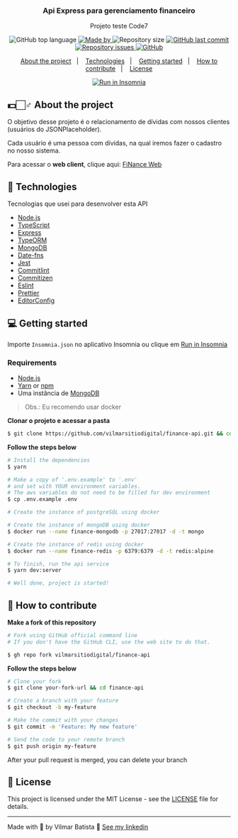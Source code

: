 <h3 align="center">
  Api Express para gerenciamento financeiro
</h3>

<p align="center">Projeto teste Code7</p>

<p align="center">
  <img alt="GitHub top language" src="https://img.shields.io/github/languages/top/vilmarsitiodigital/finance-api?color=%26E6893">

  <a href="https://www.linkedin.com/in/vilmarbatista/" target="_blank" rel="noopener noreferrer">
    <img alt="Made by" src="https://img.shields.io/badge/made%20by-vilmar-orange">
  </a>

  <img alt="Repository size" src="https://img.shields.io/github/repo-size/vilmarsitiodigital/finance-api?color=%26E6893">

  <a href="https://github.com/vilmarsitiodigital/finance-api/commits/main">
    <img alt="GitHub last commit" src="https://img.shields.io/github/last-commit/vilmarsitiodigital/finance-api?color=%26E6893">
  </a>

  <a href="https://github.com/vilmarsitiodigital/finance-api/issues">
    <img alt="Repository issues" src="https://img.shields.io/github/issues/vilmarsitiodigital/finance-api?color=%26E6893">
  </a>

  <a href="https://github.com/vilmarsitiodigital/finance-api/blob/main/LICENSE">
    <img alt="GitHub" src="https://img.shields.io/github/license/vilmarsitiodigital/finance-api?color=%26E6893">
  </a>
</p>

<p align="center">
  <a href="#%EF%B8%8F-about-the-project">About the project</a>&nbsp;&nbsp;&nbsp;|&nbsp;&nbsp;&nbsp;
  <a href="#-technologies">Technologies</a>&nbsp;&nbsp;&nbsp;|&nbsp;&nbsp;&nbsp;
  <a href="#-getting-started">Getting started</a>&nbsp;&nbsp;&nbsp;|&nbsp;&nbsp;&nbsp;
  <a href="#-how-to-contribute">How to contribute</a>&nbsp;&nbsp;&nbsp;|&nbsp;&nbsp;&nbsp;
  <a href="#-license">License</a>
</p>

<p id="insomniaButton" align="center">
  <a href="https://insomnia.rest/run/?label=FiNance%20-%20VilmarBatistaf&uri=https%3A%2F%2Fgithub.com%2Fvilmarsitiodigital%2Ffinance-api%2Fblob%2Fmain%2FInsomnia.json" target="_blank"><img src="https://insomnia.rest/images/run.svg" alt="Run in Insomnia"></a>
</p>

## 💵🏻‍♂️ About the project

O objetivo desse projeto é o relacionamento de dívidas com nossos clientes (usuários do JSONPlaceholder). 

Cada usuário é uma pessoa com dívidas, na qual iremos fazer o cadastro no nosso sistema.

Para acessar o **web client**, clique aqui: [FiNance Web](https://github.com/vilmarsitiodigital/finance-web)<br />

## 🚀 Technologies

Tecnologias que usei para desenvolver esta API

- [Node.js](https://nodejs.org/en/)
- [TypeScript](https://www.typescriptlang.org/)
- [Express](https://expressjs.com/pt-br/)
- [TypeORM](https://typeorm.io/#/)
- [MongoDB](https://www.mongodb.com/)
- [Date-fns](https://date-fns.org/)
- [Jest](https://jestjs.io/)
- [Commitlint](https://github.com/conventional-changelog/commitlint)
- [Commitizen](https://github.com/commitizen/cz-cli)
- [Eslint](https://eslint.org/)
- [Prettier](https://prettier.io/)
- [EditorConfig](https://editorconfig.org/)

## 💻 Getting started

Importe `Insomnia.json` no aplicativo Insomnia ou clique em [Run in Insomnia](#insomniaButton)

### Requirements

- [Node.js](https://nodejs.org/en/)
- [Yarn](https://classic.yarnpkg.com/) or [npm](https://www.npmjs.com/)
- Uma instância de [MongoDB](https://www.mongodb.com/)

> Obs.: Eu recomendo usar docker

**Clonar o projeto e acessar a pasta**

```bash
$ git clone https://github.com/vilmarsitiodigital/finance-api.git && cd finance-api
```

**Follow the steps below**

```bash
# Install the dependencies
$ yarn

# Make a copy of '.env.example' to '.env'
# and set with YOUR environment variables.
# The aws variables do not need to be filled for dev environment
$ cp .env.example .env

# Create the instance of postgreSQL using docker

# Create the instance of mongoDB using docker
$ docker run --name finance-mongodb -p 27017:27017 -d -t mongo

# Create the instance of redis using docker
$ docker run --name finance-redis -p 6379:6379 -d -t redis:alpine

# To finish, run the api service
$ yarn dev:server

# Well done, project is started!
```

## 🤔 How to contribute

**Make a fork of this repository**

```bash
# Fork using GitHub official command line
# If you don't have the GitHub CLI, use the web site to do that.

$ gh repo fork vilmarsitiodigital/finance-api
```

**Follow the steps below**

```bash
# Clone your fork
$ git clone your-fork-url && cd finance-api

# Create a branch with your feature
$ git checkout -b my-feature

# Make the commit with your changes
$ git commit -m 'Feature: My new feature'

# Send the code to your remote branch
$ git push origin my-feature
```

After your pull request is merged, you can delete your branch

## 📝 License

This project is licensed under the MIT License - see the [LICENSE](LICENSE) file for details.

---

Made with 💚 by Vilmar Batista 🤝 [See my linkedin](https://www.linkedin.com/in/vilmarbatista/)
